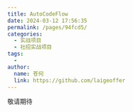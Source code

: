 ```yaml
---
title: AutoCodeFlow
date: 2024-03-12 17:56:35
permalink: /pages/94fcd5/
categories:
  - 实战项目
  - 社招实战项目
tags:
  - 
author: 
  name: 苍何
  link: https://github.com/laigeoffer
---
```

敬请期待